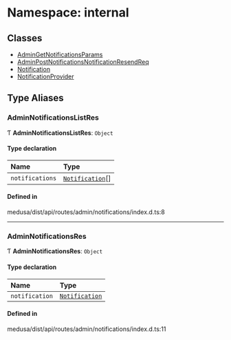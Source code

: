 # Namespace: internal

## Classes

- [AdminGetNotificationsParams](../classes/internal-11.AdminGetNotificationsParams.md)
- [AdminPostNotificationsNotificationResendReq](../classes/internal-11.AdminPostNotificationsNotificationResendReq.md)
- [Notification](../classes/internal-11.Notification.md)
- [NotificationProvider](../classes/internal-11.NotificationProvider.md)

## Type Aliases

### AdminNotificationsListRes

Ƭ **AdminNotificationsListRes**: `Object`

#### Type declaration

| Name | Type |
| :------ | :------ |
| `notifications` | [`Notification`](../classes/internal-11.Notification.md)[] |

#### Defined in

medusa/dist/api/routes/admin/notifications/index.d.ts:8

___

### AdminNotificationsRes

Ƭ **AdminNotificationsRes**: `Object`

#### Type declaration

| Name | Type |
| :------ | :------ |
| `notification` | [`Notification`](../classes/internal-11.Notification.md) |

#### Defined in

medusa/dist/api/routes/admin/notifications/index.d.ts:11
